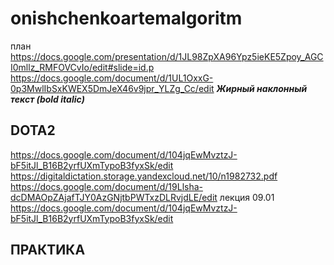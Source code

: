 # onishchenkoartemalgoritm
план https://docs.google.com/presentation/d/1JL98ZpXA96Ypz5ieKE5Zpoy_AGCI0mllz_RMFOVCvIo/edit#slide=id.p
https://docs.google.com/document/d/1UL1OxxG-0p3MwlIbSxKWEX5DmJeX46v9jpr_YLZg_Cc/edit 
            ***Жирный наклонный текст (bold italic)***
## DOTA2 
https://docs.google.com/document/d/104jqEwMvztzJ-bF5itJl_B16B2yrfUXmTypoB3fyxSk/edit
https://digitaldictation.storage.yandexcloud.net/10/n1982732.pdf
https://docs.google.com/document/d/19Llsha-dcDMAOpZAjafTJY0AzGNjtbPWTxzDLRvjdLE/edit
лекция 09.01
https://docs.google.com/document/d/104jqEwMvztzJ-bF5itJl_B16B2yrfUXmTypoB3fyxSk/edit
## ПРАКТИКА

